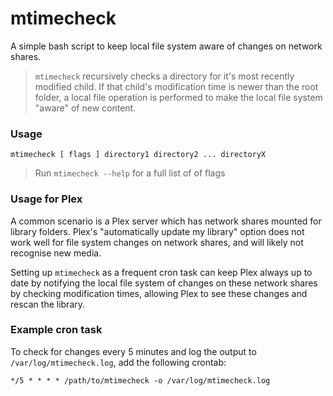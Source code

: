 # mtimecheck

A simple bash script to keep local file system aware of changes on network shares.

>`mtimecheck` recursively checks a directory for it's most recently modified child. If that child's modification time is newer than the root folder, a local file operation is performed to make the local file system "aware" of new content.

### Usage

`mtimecheck [ flags ] directory1 directory2 ... directoryX`

>Run `mtimecheck --help` for a full list of of flags

### Usage for Plex
A common scenario is a Plex server which has network shares mounted for library folders. Plex's "automatically update my library" option does not work well for file system changes on network shares, and will likely not recognise new media.

Setting up `mtimecheck` as a frequent cron task can keep Plex always up to date by notifying the local file system of changes on these network shares by checking modification times, allowing Plex to see these changes and rescan the library.

### Example cron task

To check for changes every 5 minutes and log the output to `/var/log/mtimecheck.log`, add the following crontab:

`*/5 * * * * /path/to/mtimecheck -o /var/log/mtimecheck.log`